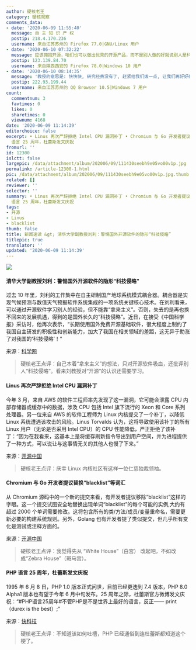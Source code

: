 ```yaml
---
author: 硬核老王
category: 硬核观察
comments_data:
- date: '2020-06-09 11:55:40'
  message: 自 主 知 识 产 权
  postip: 218.4.170.236
  username: 来自江苏苏州的 Firefox 77.0|GNU/Linux 用户
- date: '2020-06-10 07:32:22'
  message: 应该拥抱开源，咱们也可以做出优秀的开源产品，而不是别人做的好就说别人是科技侵略
  postip: 123.139.84.70
  username: 来自陕西西安的 Firefox 78.0|Windows 10 用户
- date: '2020-06-10 08:14:35'
  message: '教授的意思是: 快快快, 研究经费没有了, 赶紧给我们拨一点, 让我们再好好研究了3~5年.'
  postip: 222.93.199.44
  username: 来自江苏苏州的 QQ Browser 10.5|Windows 7 用户
count:
  commentnum: 3
  favtimes: 0
  likes: 0
  sharetimes: 0
  viewnum: 4168
date: '2020-06-09 11:14:39'
editorchoice: false
excerpt: • Linus 再次严辞拒绝 Intel CPU 漏洞补丁 • Chromium 与 Go 开发者提议替换“blacklist”等词汇 • PHP
  语言 25 周年，杜蕾斯发文庆祝
fromurl: ''
id: 12300
islctt: false
largepic: /data/attachment/album/202006/09/111430seebh9e05vo00v1p.jpg
permalink: /article-12300-1.html
pic: /data/attachment/album/202006/09/111430seebh9e05vo00v1p.jpg.thumb.jpg
related: []
reviewer: ''
selector: ''
summary: • Linus 再次严辞拒绝 Intel CPU 漏洞补丁 • Chromium 与 Go 开发者提议替换“blacklist”等词汇 • PHP
  语言 25 周年，杜蕾斯发文庆祝
tags:
- 开源
- Linus
- blacklist
thumb: false
title: 新闻速读 &gt; 清华大学副教授刘利：警惕国外开源软件的隐形“科技侵略”
titlepic: true
translator: ''
updated: '2020-06-09 11:14:39'
---
```


![](/data/attachment/album/202006/09/111430seebh9e05vo00v1p.jpg)


#### 清华大学副教授刘利：警惕国外开源软件的隐形“科技侵略”


过去 10 年里，刘利的工作集中在自主研制国产地球系统模式耦合器。耦合器是实现气候预测与数值天气预报软件系统集成的一项系统关键核心技术。在刘利看来，可以通过开源软件学习别人的经验，但不能靠“拿来主义”。否则，失去的是再也换不回来的发展机遇，得到的是国外长久的“科技侵略”。近日，在接受《中国科学报》采访时，他再次表示，“长期使用国外免费开源基础软件，很大程度上制约了我国自主研发的积极性和创新能力，加大了我国在相关领域的差距，这无异于助涨了对我国的‘科技侵略’！”


来源：[科学网](https://www.cnbeta.com/articles/tech/988313.htm)



> 
> 硬核老王点评：自己本着“拿来主义”的想法，只对开源软件吸血，还批评别人“科技侵略”。看来刘教授对“开源”的认识还需要学习。
> 
> 
> 


#### Linus 再次严辞拒绝 Intel CPU 漏洞补丁


今年 3 月，来自 AWS 的软件工程师率先发现了这一漏洞，它可能会泄露 CPU 内部存储器或缓存中的数据，涉及 CPU 包括 Intel 旗下流行的 Xeon 和 Core 系列处理器。另一位来自 AWS 的软件工程师为 Linux 内核提交了一个补丁，以降低 Linux 系统遭遇该攻击的风险。Linus Torvalds 认为，这将导致使用该补丁的所有 Linux 用户（无论是否采用 Intel CPU）的 CPU 性能降低，严正拒绝了该补丁：“因为在我看来，这基本上是将缓存刷新指令导出到用户空间，并为进程提供了一种方式，可以说让与这事情无关的其他人也慢了下来。”


来源：[开源中国](https://www.oschina.net/news/116295/oh-im-such-a-delicate-flower)



> 
> 硬核老王点评：庆幸 Linux 内核社区有这样一位仁慈独裁领袖。
> 
> 
> 


#### Chromium 与 Go 开发者提议替换“blacklist”等词汇


从 Chromium 源码中的一个新的提交来看，有开发者提议移除“blacklist”这样的字眼。这一个提交试图安全地替换出现单词“blacklist”的每个可能的实例,大约有超过 2000 个单词需要修改。这将包含所有的类/方法/成员/变量重命名，需要更新必要的构建系统规则。另外，Golang 也有开发者提了类似提交，但几乎所有变化是测试或注释方面的。


来源：[开源中国](https://www.oschina.net/news/116294/commit-rename-blacklist-slave)



> 
> 硬核老王点评：我觉得先从 “White House”（白宫） 改起吧，不如改成“Zebra House”（斑马宫）。
> 
> 
> 


#### PHP 语言 25 周年，杜蕾斯发文庆祝


1995 年 6 月 8 日，PHP 1.0 版本正式问世，目前已经更迭到 7.4 版本，PHP 8.0 Alpha1 版本也有望于今年 6 月中旬发布。25 周年之际，杜蕾斯官方微博发文庆祝：“#PHP语言25周年#不管PHP是不是世界上最好的语言，反正—— print（durex is the best）;”


来源：[快科技](https://hot.cnbeta.com/articles/funny/988403.htm)



> 
> 硬核老王点评：不知道该如何吐槽，PHP 已经通俗到连杜蕾斯都知道这个梗了。
> 
> 
>